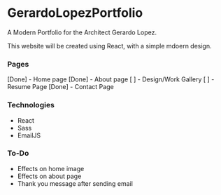 # GerardoLopezPortfolio
A Modern Portfolio for the Architect Gerardo Lopez.


This website will be created using React, with a simple mdoern design.

### Pages 
[Done] - Home page
[Done] - About page
[ ] - Design/Work Gallery 
[ ] - Resume Page
[Done] - Contact Page


### Technologies
  - React
  - Sass
  - EmailJS


### To-Do
  - Effects on home image
  - Effects on about page
  - Thank you message after sending email